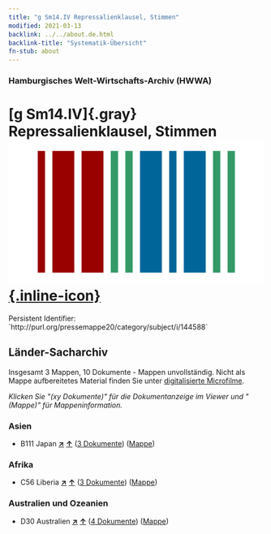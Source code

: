 ```yaml
---
title: "g Sm14.IV Repressalienklausel, Stimmen"
modified: 2021-03-13
backlink: ../../about.de.html
backlink-title: "Systematik-Übersicht"
fn-stub: about
---
```


### Hamburgisches Welt-Wirtschafts-Archiv (HWWA)

# [g Sm14.IV]{.gray}&#8201; Repressalienklausel, Stimmen &#160; [![Wikidata](/images/Wikidata-logo.svg "Wikidata"){.inline-icon}](http://www.wikidata.org/entity/Q104699689)

<div class="hint">Persistent Identifier: `http://purl.org/pressemappe20/category/subject/i/144588`</div>







## Länder-Sacharchiv




Insgesamt 3 Mappen, 10 Dokumente - Mappen unvollständig.
Nicht als Mappe aufbereitetes Material finden Sie unter [digitalisierte Microfilme](/film/h1_sh.de.html).

_Klicken Sie "(xy Dokumente)" für die Dokumentanzeige im Viewer und "(Mappe)" für Mappeninformation._




### Asien

- B111 Japan [**&nearr;**](../../../geo/i/141272/about.de.html "Japan (alle Mappen)") [**&uarr;**](../../../geo/about.de.html#B111 "Ländersystematik") (<a href="https://pm20.zbw.eu/iiifview/folder/sh/141272,144588" title="über: Japan : Repressalienklausel, Stimmen" target="_blank">3 Dokumente</a>) ([Mappe](../../../../folder/sh/1412xx/141272/1445xx/144588/about.de.html))

### Afrika

- C56 Liberia [**&nearr;**](../../../geo/i/141405/about.de.html "Liberia (alle Mappen)") [**&uarr;**](../../../geo/about.de.html#C56 "Ländersystematik") (<a href="https://pm20.zbw.eu/iiifview/folder/sh/141405,144588" title="über: Liberia : Repressalienklausel, Stimmen" target="_blank">3 Dokumente</a>) ([Mappe](../../../../folder/sh/1414xx/141405/1445xx/144588/about.de.html))

### Australien und Ozeanien

- D30 Australien [**&nearr;**](../../../geo/i/141621/about.de.html "Australien (alle Mappen)") [**&uarr;**](../../../geo/about.de.html#D30 "Ländersystematik") (<a href="https://pm20.zbw.eu/iiifview/folder/sh/141621,144588" title="über: Australien : Repressalienklausel, Stimmen" target="_blank">4 Dokumente</a>) ([Mappe](../../../../folder/sh/1416xx/141621/1445xx/144588/about.de.html))








